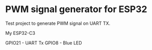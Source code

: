 # PWM signal generator for ESP32

Test project to generate PWM signal on UART TX.


My ESP32-C3 

GPIO21 - UART Tx
GPIO8 - Blue LED